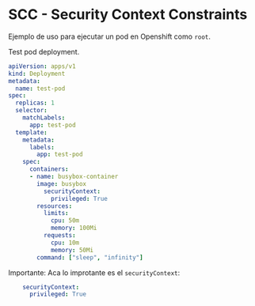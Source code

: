 # SCC - Security Context Constraints

Ejemplo de uso para ejecutar un pod en Openshift como `root`.

Test pod deployment.

```yaml
apiVersion: apps/v1
kind: Deployment
metadata:
  name: test-pod
spec:
  replicas: 1
  selector:
    matchLabels:
      app: test-pod
  template:
    metadata:
      labels:
        app: test-pod
    spec:
      containers:
      - name: busybox-container
        image: busybox
          securityContext:
            privileged: True
        resources:
          limits:
            cpu: 50m
            memory: 100Mi
          requests:
            cpu: 10m
            memory: 50Mi
        command: ["sleep", "infinity"]
```

Importante: Aca lo improtante es el `securityContext`:
```yaml
    securityContext:
      privileged: True
```